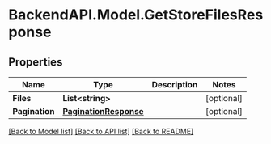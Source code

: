 # BackendAPI.Model.GetStoreFilesResponse

## Properties

Name | Type | Description | Notes
------------ | ------------- | ------------- | -------------
**Files** | **List&lt;string&gt;** |  | [optional] 
**Pagination** | [**PaginationResponse**](PaginationResponse.md) |  | [optional] 

[[Back to Model list]](../README.md#documentation-for-models) [[Back to API list]](../README.md#documentation-for-api-endpoints) [[Back to README]](../README.md)

